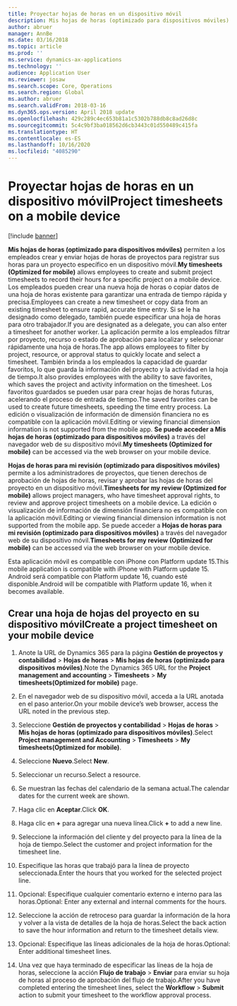```yaml
---
title: Proyectar hojas de horas en un dispositivo móvil
description: Mis hojas de horas (optimizado para dispositivos móviles) permiten a los empleados crear y enviar hojas de horas de proyectos para registrar sus horas para un proyecto específico en un dispositivo móvil.
author: abruer
manager: AnnBe
ms.date: 03/16/2018
ms.topic: article
ms.prod: ''
ms.service: dynamics-ax-applications
ms.technology: ''
audience: Application User
ms.reviewer: josaw
ms.search.scope: Core, Operations
ms.search.region: Global
ms.author: abruer
ms.search.validFrom: 2018-03-16
ms.dyn365.ops.version: April 2018 update
ms.openlocfilehash: 429c289c4ec653b81a1c5302b788db8c8ad26d8c
ms.sourcegitcommit: 5c4c9bf3ba018562d6cb3443c01d550489c415fa
ms.translationtype: HT
ms.contentlocale: es-ES
ms.lasthandoff: 10/16/2020
ms.locfileid: "4085290"
---
```

# <a name="project-timesheets-on-a-mobile-device"></a><span data-ttu-id="b69b9-103">Proyectar hojas de horas en un dispositivo móvil</span><span class="sxs-lookup"><span data-stu-id="b69b9-103">Project timesheets on a mobile device</span></span>

[!include [banner](../includes/banner.md)]

<span data-ttu-id="b69b9-104">**Mis hojas de horas (optimizado para dispositivos móviles)** permiten a los empleados crear y enviar hojas de horas de proyectos para registrar sus horas para un proyecto específico en un dispositivo móvil.</span><span class="sxs-lookup"><span data-stu-id="b69b9-104">**My timesheets (Optimized for mobile)** allows employees to create and submit project timesheets to record their hours for a specific project on a mobile device.</span></span> <span data-ttu-id="b69b9-105">Los empleados pueden crear una nueva hoja de horas o copiar datos de una hoja de horas existente para garantizar una entrada de tiempo rápida y precisa.</span><span class="sxs-lookup"><span data-stu-id="b69b9-105">Employees can create a new timesheet or copy data from an existing timesheet to ensure rapid, accurate time entry.</span></span> <span data-ttu-id="b69b9-106">Si se le ha designado como delegado, también puede especificar una hoja de horas para otro trabajador.</span><span class="sxs-lookup"><span data-stu-id="b69b9-106">If you are designated as a delegate, you can also enter a timesheet for another worker.</span></span> <span data-ttu-id="b69b9-107">La aplicación permite a los empleados filtrar por proyecto, recurso o estado de aprobación para localizar y seleccionar rápidamente una hoja de horas.</span><span class="sxs-lookup"><span data-stu-id="b69b9-107">The app allows employees to filter by project, resource, or approval status to quickly locate and select a timesheet.</span></span> <span data-ttu-id="b69b9-108">También brinda a los empleados la capacidad de guardar favoritos, lo que guarda la información del proyecto y la actividad en la hoja de tiempo.</span><span class="sxs-lookup"><span data-stu-id="b69b9-108">It also provides employees with the ability to save favorites, which saves the project and activity information on the timesheet.</span></span> <span data-ttu-id="b69b9-109">Los favoritos guardados se pueden usar para crear hojas de horas futuras, acelerando el proceso de entrada de tiempo.</span><span class="sxs-lookup"><span data-stu-id="b69b9-109">The saved favorites can be used to create future timesheets, speeding the time entry process.</span></span> <span data-ttu-id="b69b9-110">La edición o visualización de información de dimensión financiera no es compatible con la aplicación móvil.</span><span class="sxs-lookup"><span data-stu-id="b69b9-110">Editing or viewing financial dimension information is not supported from the mobile app.</span></span> <span data-ttu-id="b69b9-111">**Se puede acceder a Mis hojas de horas (optimizado para dispositivos móviles)** a través del navegador web de su dispositivo móvil.</span><span class="sxs-lookup"><span data-stu-id="b69b9-111">**My timesheets (Optimized for mobile)** can be accessed via the web browser on your mobile device.</span></span>

<span data-ttu-id="b69b9-112">**Hojas de horas para mi revisión (optimizado para dispositivos móviles)** permite a los administradores de proyectos, que tienen derechos de aprobación de hojas de horas, revisar y aprobar las hojas de horas del proyecto en un dispositivo móvil.</span><span class="sxs-lookup"><span data-stu-id="b69b9-112">**Timesheets for my review (Optimized for mobile)** allows project managers, who have timesheet approval rights, to review and approve project timesheets on a mobile device.</span></span> <span data-ttu-id="b69b9-113">La edición o visualización de información de dimensión financiera no es compatible con la aplicación móvil.</span><span class="sxs-lookup"><span data-stu-id="b69b9-113">Editing or viewing financial dimension information is not supported from the mobile app.</span></span> <span data-ttu-id="b69b9-114">Se puede acceder a **Hojas de horas para mi revisión (optimizado para dispositivos móviles)** a través del navegador web de su dispositivo móvil.</span><span class="sxs-lookup"><span data-stu-id="b69b9-114">**Timesheets for my review (Optimized for mobile)** can be accessed via the web browser on your mobile device.</span></span>

<span data-ttu-id="b69b9-115">Esta aplicación móvil es compatible con iPhone con Platform update 15.</span><span class="sxs-lookup"><span data-stu-id="b69b9-115">This mobile application is compatible with iPhone with Platform update 15.</span></span>
<span data-ttu-id="b69b9-116">Android será compatible con Platform update 16, cuando esté disponible.</span><span class="sxs-lookup"><span data-stu-id="b69b9-116">Android will be compatible with Platform update 16, when it becomes available.</span></span>

## <a name="create-a-project-timesheet-on-your-mobile-device"></a><span data-ttu-id="b69b9-117">Crear una hoja de hojas del proyecto en su dispositivo móvil</span><span class="sxs-lookup"><span data-stu-id="b69b9-117">Create a project timesheet on your mobile device</span></span>

1.  <span data-ttu-id="b69b9-118">Anote la URL de Dynamics 365 para la página **Gestión de proyectos y contabilidad** \> **Hojas de horas** \> **Mis hojas de horas (optimizado para dispositivos móviles)**.</span><span class="sxs-lookup"><span data-stu-id="b69b9-118">Note the Dynamics 365 URL for the **Project management and accounting** \> **Timesheets** \> **My timesheets(Optimized for mobile)** page.</span></span>

2.  <span data-ttu-id="b69b9-119">En el navegador web de su dispositivo móvil, acceda a la URL anotada en el paso anterior.</span><span class="sxs-lookup"><span data-stu-id="b69b9-119">On your mobile device’s web browser, access the URL noted in the previous step.</span></span>
 
3.  <span data-ttu-id="b69b9-120">Seleccione **Gestión de proyectos y contabilidad** \> **Hojas de horas** \> **Mis hojas de horas (optimizado para dispositivos móviles)**.</span><span class="sxs-lookup"><span data-stu-id="b69b9-120">Select **Project management and Accounting** \> **Timesheets** \> **My timesheets(Optimized for mobile)**.</span></span>

4.  <span data-ttu-id="b69b9-121">Seleccione **Nuevo**.</span><span class="sxs-lookup"><span data-stu-id="b69b9-121">Select **New**.</span></span>

5.  <span data-ttu-id="b69b9-122">Seleccionar un recurso.</span><span class="sxs-lookup"><span data-stu-id="b69b9-122">Select a resource.</span></span>

6.  <span data-ttu-id="b69b9-123">Se muestran las fechas del calendario de la semana actual.</span><span class="sxs-lookup"><span data-stu-id="b69b9-123">The calendar dates for the current week are shown.</span></span>

7.  <span data-ttu-id="b69b9-124">Haga clic en **Aceptar**.</span><span class="sxs-lookup"><span data-stu-id="b69b9-124">Click **OK**.</span></span>

8.  <span data-ttu-id="b69b9-125">Haga clic en **+** para agregar una nueva línea.</span><span class="sxs-lookup"><span data-stu-id="b69b9-125">Click **+** to add a new line.</span></span>

9.  <span data-ttu-id="b69b9-126">Seleccione la información del cliente y del proyecto para la línea de la hoja de tiempo.</span><span class="sxs-lookup"><span data-stu-id="b69b9-126">Select the customer and project information for the timesheet line.</span></span>

10. <span data-ttu-id="b69b9-127">Especifique las horas que trabajó para la línea de proyecto seleccionada.</span><span class="sxs-lookup"><span data-stu-id="b69b9-127">Enter the hours that you worked for the selected project line.</span></span>

11. <span data-ttu-id="b69b9-128">Opcional: Especifique cualquier comentario externo e interno para las horas.</span><span class="sxs-lookup"><span data-stu-id="b69b9-128">Optional: Enter any external and internal comments for the hours.</span></span>

12. <span data-ttu-id="b69b9-129">Seleccione la acción de retroceso para guardar la información de la hora y volver a la vista de detalles de la hoja de horas.</span><span class="sxs-lookup"><span data-stu-id="b69b9-129">Select the back action to save the hour information and return to the timesheet details view.</span></span>

13. <span data-ttu-id="b69b9-130">Opcional: Especifique las líneas adicionales de la hoja de horas.</span><span class="sxs-lookup"><span data-stu-id="b69b9-130">Optional: Enter additional timesheet lines.</span></span>

14. <span data-ttu-id="b69b9-131">Una vez que haya terminado de especificar las líneas de la hoja de horas, seleccione la acción **Flujo de trabajo** \> **Enviar** para enviar su hoja de horas al proceso de aprobación del flujo de trabajo.</span><span class="sxs-lookup"><span data-stu-id="b69b9-131">After you have completed entering the timesheet lines, select the **Workflow** \> **Submit** action to submit your timesheet to the workflow approval process.</span></span>
